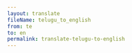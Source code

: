 ```yaml
--- 
layout: translate 
fileName: telugu_to_english
from: te
to: en 
permalink: translate-telugu-to-english
---
```

